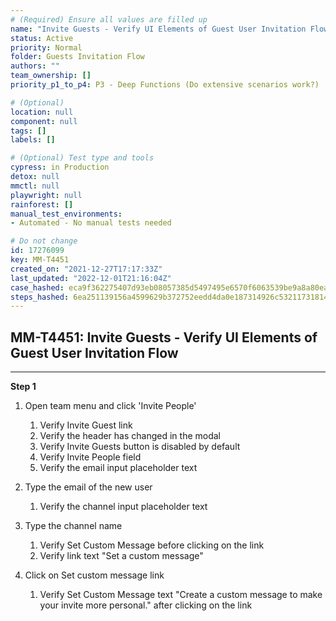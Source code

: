 ```yaml
---
# (Required) Ensure all values are filled up
name: "Invite Guests - Verify UI Elements of Guest User Invitation Flow"
status: Active
priority: Normal
folder: Guests Invitation Flow
authors: ""
team_ownership: []
priority_p1_to_p4: P3 - Deep Functions (Do extensive scenarios work?)

# (Optional)
location: null
component: null
tags: []
labels: []

# (Optional) Test type and tools
cypress: in Production
detox: null
mmctl: null
playwright: null
rainforest: []
manual_test_environments: 
- Automated - No manual tests needed

# Do not change
id: 17276099
key: MM-T4451
created_on: "2021-12-27T17:17:33Z"
last_updated: "2022-12-01T21:16:04Z"
case_hashed: eca9f362275407d93eb08057385d5497495e6570f6063539be9a8a80eaeb74bfc39fd78c7958f5e54f26f501d713a8dc
steps_hashed: 6ea251139156a4599629b372752eedd4da0e187314926c5321173181448bc0a5723e29fbaee735de8b908d4b77c02bb2
---
```


<!-- (Auto-generated) Based on frontmatter's "key" and "name" -->

## MM-T4451: Invite Guests - Verify UI Elements of Guest User Invitation Flow

---

**Step 1**

1. Open team menu and click 'Invite People'

   1. Verify Invite Guest link
   2. Verify the header has changed in the modal
   3. Verify Invite Guests button is disabled by default
   4. Verify Invite People field
   5. Verify the email input placeholder text

2. Type the email of the new user

   1. Verify the channel input placeholder text

3. Type the channel name

   1. Verify Set Custom Message before clicking on the link
   2. Verify link text "Set a custom message"

4. Click on Set custom message link

   1. Verify Set Custom Message text "Create a custom message to make your invite more personal." after clicking on the link
